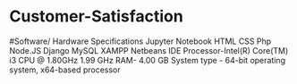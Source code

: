# Customer-Satisfaction
#Software/ Hardware Specifications
Jupyter Notebook
HTML
CSS
Php
Node.JS
Django
MySQL
XAMPP
Netbeans IDE
Processor-Intel(R) Core(TM) i3 CPU @ 1.80GHz
1.99 GHz
RAM- 4.00 GB
System type - 64-bit operating system,
x64-based processor
